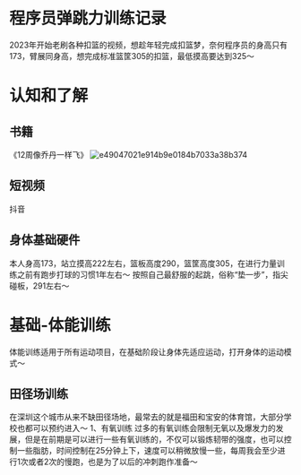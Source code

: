 # 程序员弹跳力训练记录
2023年开始老刷各种扣篮的视频，想趁年轻完成扣篮梦，奈何程序员的身高只有173，臂展同身高，想完成标准篮筐305的扣篮，最低摸高要达到325～
# 认知和了解
## 书籍
《12周像乔丹一样飞》
![e49047021e914b9e0184b7033a38b374](https://github.com/purple-WL/Bounce-training/assets/63894044/f326d6a4-d89a-4ef4-a920-b85c2d238f2c)

## 短视频
抖音
## 身体基础硬件
本人身高173，站立摸高222左右，篮板高度290，篮筐高度305，在进行力量训练之前有跑步打球的习惯1年左右～
按照自己最舒服的起跳，俗称“垫一步”，指尖碰板，291左右～
# 基础-体能训练
体能训练适用于所有运动项目，在基础阶段让身体先适应运动，打开身体的运动模式～
## 田径场训练
在深圳这个城市从来不缺田径场地，最常去的就是福田和宝安的体育馆，大部分学校也都可以预约进入～
1、有氧训练
过多的有氧训练会限制无氧以及爆发力的发展，但是在前期是可以进行一些有氧训练的，不仅可以锻炼韧带的强度，也可以控制一些脂肪，时间控制在25分钟上下，速度可以稍微放慢一些，每周我会至少进行1次或者2次的慢跑，也是为了以后的冲刺跑作准备～
